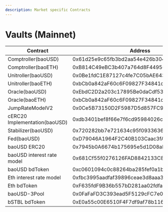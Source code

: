 ```yaml
---
description: Market specific Contracts
---
```


# Vaults (Mainnet)

| Contract                      | Address                                    | Etherscan                                                                       |
| ----------------------------- | ------------------------------------------ | ------------------------------------------------------------------------------- |
| Comptroller(baoUSD)           | 0x61d25e9c65fb3bd2aa54e426b3044020dd339b8d | [Link](https://etherscan.io/address/0x61d25e9c65fb3bd2aa54e426b3044020dd339b8d) |
| Comptroller(baoETH)           | 0xB814C49eBC3b407a764d8F449565Ce3F03907B91 | [Link](https://etherscan.io/address/0xB814C49eBC3b407a764d8F449565Ce3F03907B91) |
| Unitroller(baoUSD)            | 0x0Be1fdC1E87127c4fe7C05bAE6437e3cf90Bf8d8 | [Link](https://etherscan.io/address/0x0Be1fdC1E87127c4fe7C05bAE6437e3cf90Bf8d8) |
| Unitroller(baoETH)            | 0xbCb0a842aF60c6F09827F34841d3A8770995c6e0 | [Link](https://etherscan.io/address/0xbCb0a842aF60c6F09827F34841d3A8770995c6e0) |
| Oracle(baoUSD)                | 0xEbdC2D2a203c17895Be0daCdf539eeFC710eaFd8 | [Link](https://etherscan.io/address/0xEbdC2D2a203c17895Be0daCdf539eeFC710eaFd8) |
| Oracle(baoETH)                | 0xbCb0a842aF60c6F09827F34841d3A8770995c6e0 | [Link](https://etherscan.io/address/0xbCb0a842aF60c6F09827F34841d3A8770995c6e0) |
| JumpRateModelV2               | 0x0Ce5B73150D2F5987D5d857FC9C382Bcfb67C5e9 | [Link](https://etherscan.io/address/0x0Ce5B73150D2F5987D5d857FC9C382Bcfb67C5e9) |
| cERC20 Implementation(baoUSD) | 0xdb3401bef8f66e7f6cd95984026c26a4f47eee84 | [Link](https://etherscan.io/address/0x11900786CF04bE6178287BCef5F53ffC63d110bF) |
| Stabilizer(baoUSD)            | 0x720282bb7e721634c95f0933636de3171dc405de | [Link](https://etherscan.io/address/0x720282bb7e721634c95f0933636de3171dc405de) |
| Fed(baoUSD)                   | 0xD79046A1964F2C40B103Caac3fAe95BAa49E6624 | [Link](https://etherscan.io/address/0xD79046A1964F2C40B103Caac3fAe95BAa49E6624) |
| baoUSD ERC20                  | 0x7945b0A6674b175695e5d1D08aE1e6F13744Abb0 | [Link](https://etherscan.io/address/0x7945b0A6674b175695e5d1D08aE1e6F13744Abb0) |
| baoUSD interest rate model    | 0x681Cf55f0276126FAD8842133C839AB4D607E729 | [Link](https://etherscan.io/address/0x681Cf55f0276126FAD8842133C839AB4D607E729) |
| baoUSD bdToken                | 0xc0601094c0c88264ba285fef0a1b00ef13e79347 | [Link](https://etherscan.io/address/0xc0601094c0c88264ba285fef0a1b00ef13e79347) |
| Eth interest rate model       | 0xfbc3995aadfaf39896ceae3d8aaa3afd1de261ad | [Link](https://etherscan.io/address/0xfbc3995aadfaf39896ceae3d8aaa3afd1de261ad) |
| Eth bdToken                   | 0xF635fdF9B36b557bD281aa02fdfaeBEc04CD084A | [Link](https://etherscan.io/address/0xe7a52262C1934951207c5fc7A944A82D283C83e5) |
| baoUSD-3Pool                  | 0x0FaFaFD3C393ead5F5129cFC7e0E12367088c473 | [Link](https://etherscan.io/address/0x0FaFaFD3C393ead5F5129cFC7e0E12367088c473) |
| bSTBL bdToken                 | 0xE0a55c00E6510F4F7df9af78b116B7f8E705cA8F | [Link](https://etherscan.io/address/0xE0a55c00E6510F4F7df9af78b116B7f8E705cA8F) |
